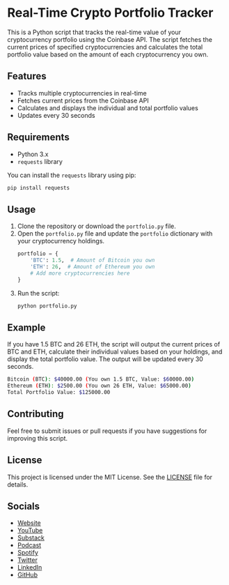 
# Real-Time Crypto Portfolio Tracker

This is a Python script that tracks the real-time value of your cryptocurrency portfolio using the Coinbase API. The script fetches the current prices of specified cryptocurrencies and calculates the total portfolio value based on the amount of each cryptocurrency you own.

## Features

- Tracks multiple cryptocurrencies in real-time
- Fetches current prices from the Coinbase API
- Calculates and displays the individual and total portfolio values
- Updates every 30 seconds

## Requirements

- Python 3.x
- `requests` library

You can install the `requests` library using pip:

```bash
pip install requests
```

## Usage

1. Clone the repository or download the `portfolio.py` file.
2. Open the `portfolio.py` file and update the `portfolio` dictionary with your cryptocurrency holdings.
    ```python
    portfolio = {
        'BTC': 1.5,  # Amount of Bitcoin you own
        'ETH': 26,  # Amount of Ethereum you own
        # Add more cryptocurrencies here
    }
    ```
3. Run the script:
    ```bash
    python portfolio.py
    ```

## Example

If you have 1.5 BTC and 26 ETH, the script will output the current prices of BTC and ETH, calculate their individual values based on your holdings, and display the total portfolio value. The output will be updated every 30 seconds.

```bash
Bitcoin (BTC): $40000.00 (You own 1.5 BTC, Value: $60000.00)
Ethereum (ETH): $2500.00 (You own 26 ETH, Value: $65000.00)
Total Portfolio Value: $125000.00
```

## Contributing

Feel free to submit issues or pull requests if you have suggestions for improving this script.

## License

This project is licensed under the MIT License. See the [LICENSE](LICENSE) file for details.

## Socials

- [Website](https://jamesbachini.com)
- [YouTube](https://www.youtube.com/c/JamesBachini?sub_confirmation=1)
- [Substack](https://bachini.substack.com)
- [Podcast](https://podcasters.spotify.com/pod/show/jamesbachini)
- [Spotify](https://open.spotify.com/show/2N0D9nvdxoe9rY3jxE4nOZ)
- [Twitter](https://twitter.com/james_bachini)
- [LinkedIn](https://www.linkedin.com/in/james-bachini/)
- [GitHub](https://github.com/jamesbachini)
